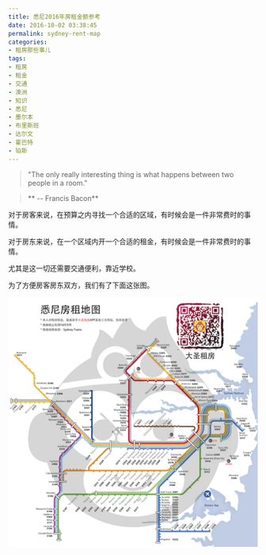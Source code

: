 ```yaml
---
title: 悉尼2016年房租金额参考
date: 2016-10-02 03:38:45
permalink: sydney-rent-map
categories:
- 租房那些事儿
tags:
- 租房
- 租金
- 交通
- 澳洲
- 知识
- 悉尼
- 墨尔本
- 布里斯班
- 达尔文
- 霍巴特
- 珀斯
---
```

> "The only really interesting thing is
what happens between two people in a room."

>  ** -- Francis Bacon**

对于房客来说，在预算之内寻找一个合适的区域，有时候会是一件非常费时的事情。

对于房东来说，在一个区域内开一个合适的租金，有时候会是一件非常费时的事情。

尤其是这一切还需要交通便利，靠近学校。

为了方便房客房东双方，我们有了下面这张图。

<!-- more -->
![2016悉尼房租地图](/uploads/2016/10/sydney-rental-map.jpg)
